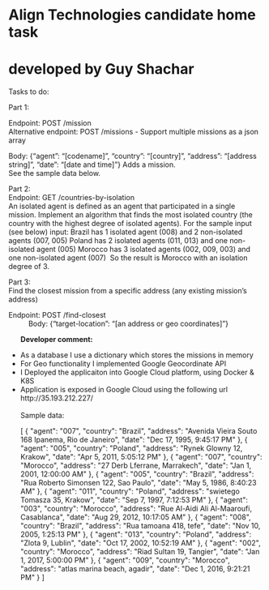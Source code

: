 # Align Technologies candidate home task
# developed by Guy Shachar

Tasks to do:

Part 1:

Endpoint: POST /mission<br>
Alternative endpoint: POST /missions - Support multiple missions as a json array<br>

Body: {“agent”: “[codename]”, “country”: “[country]”, “address”: “[address string]”, “date”: “[date and time]”}
Adds a mission.<br>
See the sample data below.<br>

Part 2:<br>
Endpoint: GET /countries-by-isolation<br>
An isolated agent is defined as an agent that participated in a single mission. Implement an algorithm that finds the most isolated country (the country with the highest degree of isolated agents). For the sample input (see below) input:
Brazil has 1 isolated agent (008) and 2 non-isolated agents (007, 005)
Poland has 2 isolated agents (011, 013) and one non-isolated agent (005)
Morocco has 3 isolated agents (002, 009, 003) and one non-isolated agent (007)
 So the result is Morocco with an isolation degree of 3.

Part 3:<br>
Find the closest mission from a specific address (any existing mission’s address)<br>

Endpoint: POST /find-closest<br>
          Body: {“target-location”: “[an address or geo coordinates]”}

<ul/>

<b>Developer comment:</b>
<li>As a database I use a dictionary which stores the missions in memory</li>
<li>For Geo functionality I implemented Google Geocordinate API</li>
<li>I Deployed the applicaiton into Google Cloud platform, using Docker & K8S</li>
<li>Application is exposed in Google Cloud using the following url http://35.193.212.227/</li>
<br>
Sample data: 

[
  {
    "agent": "007",
    "country": "Brazil",
    "address": "Avenida Vieira Souto 168 Ipanema, Rio de Janeiro",
    "date": "Dec 17, 1995, 9:45:17 PM"
  },
  {
    "agent": "005",
    "country": "Poland",
    "address": "Rynek Glowny 12, Krakow",
    "date": "Apr 5, 2011, 5:05:12 PM"
  },
  {
    "agent": "007",
    "country": "Morocco",
    "address": "27 Derb Lferrane, Marrakech",
    "date": "Jan 1, 2001, 12:00:00 AM"
  },
  {
    "agent": "005",
    "country": "Brazil",
    "address": "Rua Roberto Simonsen 122, Sao Paulo",
    "date": "May 5, 1986, 8:40:23 AM"
  },
  {
    "agent": "011",
    "country": "Poland",
    "address": "swietego Tomasza 35, Krakow",
    "date": "Sep 7, 1997, 7:12:53 PM"
  },
  {
    "agent": "003",
    "country": "Morocco",
    "address": "Rue Al-Aidi Ali Al-Maaroufi, Casablanca",
    "date": "Aug 29, 2012, 10:17:05 AM"
  },
  {
    "agent": "008",
    "country": "Brazil",
    "address": "Rua tamoana 418, tefe",
    "date": "Nov 10, 2005, 1:25:13 PM"
  },
  {
    "agent": "013",
    "country": "Poland",
    "address": "Zlota 9, Lublin",
    "date": "Oct 17, 2002, 10:52:19 AM"
  },
  {
    "agent": "002",
    "country": "Morocco",
    "address": "Riad Sultan 19, Tangier",
    "date": "Jan 1, 2017, 5:00:00 PM"
  },
  {
    "agent": "009",
    "country": "Morocco",
    "address": "atlas marina beach, agadir",
    "date": "Dec 1, 2016, 9:21:21 PM"
  }
]
